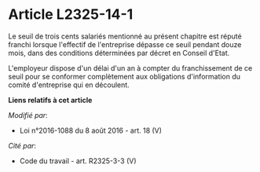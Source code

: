 # Article L2325-14-1

Le seuil de trois cents salariés mentionné au présent chapitre  est réputé franchi lorsque l'effectif de l'entreprise dépasse
ce seuil pendant douze mois, dans des conditions déterminées par décret en Conseil d'Etat.

L'employeur dispose d'un délai d'un an à compter du franchissement de ce seuil pour se conformer complètement aux obligations
d'information du comité d'entreprise qui en découlent.

**Liens relatifs à cet article**

_Modifié par_:

  - Loi n°2016-1088 du 8 août 2016 - art. 18 (V)

_Cité par_:

  - Code du travail - art. R2325-3-3 (V)
